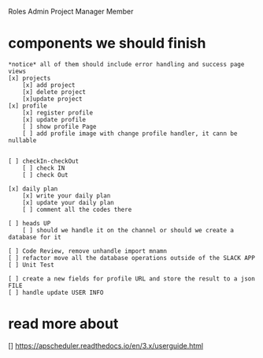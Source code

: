 Roles
    Admin
    Project Manager
    Member

# components we should finish 
    *notice* all of them should include error handling and success page views
    [x] projects
        [x] add project
        [x] delete project
        [x]update project
    [x] profile
        [x] register profile
        [x] update profile
        [ ] show profile Page
        [ ] add profile image with change profile handler, it cann be nullable


    [ ] checkIn-checkOut
        [ ] check IN
        [ ] check Out

    [x] daily plan
        [x] write your daily plan
        [x] update your daily plan
        [ ] comment all the codes there

    [ ] heads UP
        [ ] should we handle it on the channel or should we create a database for it

    [ ] Code Review, remove unhandle import mnamn
    [ ] refactor move all the database operations outside of the SLACK APP
    [ ] Unit Test
    
    [ ] create a new fields for profile URL and store the result to a json FILE
    [ ] handle update USER INFO
# read more about
[] https://apscheduler.readthedocs.io/en/3.x/userguide.html
